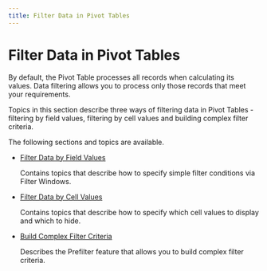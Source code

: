 ```yaml
---
title: Filter Data in Pivot Tables
---
```

# Filter Data in Pivot Tables
By default, the Pivot Table processes all records when calculating its values. Data filtering allows you to process only those records that meet your requirements.

Topics in this section describe three ways of filtering data in Pivot Tables - filtering by field values, filtering by cell values and building complex filter criteria.

The following sections and topics are available.
* [Filter Data by Field Values](filter-data/filter-data-by-field-values.md)
	
	Contains topics that describe how to specify simple filter conditions via Filter Windows.
* [Filter Data by Cell Values](filter-data/filter-data-by-cell-values.md)
	
	Contains topics that describe how to specify which cell values to display and which to hide.
* [Build Complex Filter Criteria](filter-data/build-complex-filter-criteria.md)
	
	Describes the Prefilter feature that allows you to build complex filter criteria.